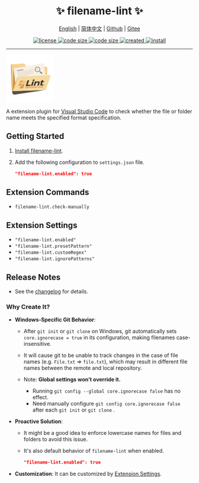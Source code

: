 <p align="center">
    <h1 align="center">✨ filename-lint ✨</h1>
</p>

<p align="center">
    <a href="readme.md">English</a> |
    <a href="readme-cn.md">简体中文</a> |
    <a href="https://github.com/abgox/filename-lint">Github</a> |
    <a href="https://gitee.com/abgox/filename-lint">Gitee</a>
</p>

<p align="center">
    <a href="https://github.com/abgox/filename-lint/blob/main/license">
        <img src="https://img.shields.io/github/license/abgox/filename-lint" alt="license" />
    </a>
    <a href="https://img.shields.io/github/languages/code-size/abgox/filename-lint.svg">
        <img src="https://img.shields.io/github/languages/code-size/abgox/filename-lint.svg" alt="code size" />
    </a>
    <a href="https://img.shields.io/github/repo-size/abgox/filename-lint.svg">
        <img src="https://img.shields.io/github/repo-size/abgox/filename-lint.svg" alt="code size" />
    </a>
    <a href="https://github.com/abgox/filename-lint">
        <img src="https://img.shields.io/github/created-at/abgox/filename-lint" alt="created" />
    </a>
    <a href="https://github.com/abgox/filename-lint">
        <img src="https://img.shields.io/visual-studio-marketplace/i/abgox.filename-lint" alt="install" />
    </a>
</p>

---

<img src="./icon.png" alt="logo" width="128px"/>

A extension plugin for [Visual Studio Code](https://code.visualstudio.com/) to check whether the file or folder name meets the specified format specification.

## Getting Started

1. [Install filename-lint](https://marketplace.visualstudio.com/items?itemName=abgox.filename-lint).

2. Add the following configuration to `settings.json` file.
   ```json
   "filename-lint.enabled": true
   ```

## Extension Commands

- `filename-lint.check-manually`

## Extension Settings

- `"filename-lint.enabled"`
- `"filename-lint.presetPattern"`
- `"filename-lint.customRegex"`
- `"filename-lint.ignorePatterns"`

## Release Notes

- See the [changelog](./changelog.md) for details.

### Why Create It?

- **Windows-Specific Git Behavior**:

  - After `git init` or `git clone` on Windows, git automatically sets `core.ignorecase = true` in its configuration, making filenames case-insensitive.

  - It will cause git to be unable to track changes in the case of file names (e.g. `File.txt` => `file.txt`), which may result in different file names between the remote and local repository.

  - Note: **Global settings won’t override it.**
    - Running `git config --global core.ignorecase false` has no effect.
    - Need manually configure `git config core.ignorecase false` after each `git init` or `git clone` .

- **Proactive Solution**:

  - It might be a good idea to enforce lowercase names for files and folders to avoid this issue.

  - It's also default behavior of `filename-lint` when enabled.

    ```json
    "filename-lint.enabled": true
    ```

- **Customization**: It can be customized by [Extension Settings](#extension-settings).
